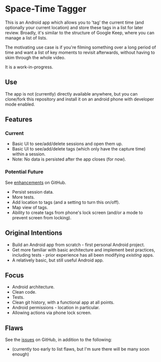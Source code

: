 # Space-Time Tagger

This is an Android app which allows you to 'tag' the current time (and optionally your current location) and store these tags in a list for later review.
Broadly, it's similar to the structure of Google Keep, where you can manage a list of lists.

The motivating use case is if you're filming something over a long period of time and want a list of key moments to revisit afterwards, without having to skim through the whole video.

It is a work-in-progress.

## Use

The app is not (currently) directly available anywhere, but you can clone/fork this repository and install it on an android phone with developer mode enabled.

## Features

### Current

- Basic UI to see/add/delete sessions and open them up.
- Basic UI to see/add/delete tags (which only have the capture time) within a session.
- Note: No data is persisted after the app closes (for now).

### Potential Future

See [enhancements](https://github.com/kr-matthews/space-time-tagger/issues?q=is%3Aissue+is%3Aopen+label%3Aenhancement) on GitHub.

- Persist session data.
- More tests.
- Add location to tags (and a setting to turn this on/off).
- Map view of tags.
- Ability to create tags from phone's lock screen (and/or a mode to prevent screen from locking).

## Original Intentions

- Build an Android app from scratch - first personal Android project.
- Get more familiar with basic architecture and implement best practices, including tests - prior experience has all been modifying _existing_ apps.
- A relatively basic, but still useful Android app.

## Focus

- Android architecture.
- Clean code.
- Tests.
- Clean git history, with a functional app at all points.
- Android permissions - location in particular.
- Allowing actions via phone lock screen.

## Flaws

See the [issues](https://github.com/kr-matthews/space-time-tagger/issues) on GitHub, in addition to the following:

- (currently too early to list flaws, but I'm sure there will be many soon enough)
